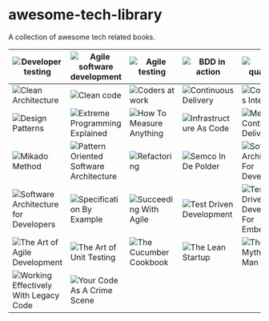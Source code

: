 # awesome-tech-library

A collection of awesome tech related books.

| ![Developer testing](./png-150-200/DeveloperTesting.png)                                            | ![Agile software development](./png-150-200/AgileSoftwareDevelopment.png)                       | ![Agile testing](./png-150-200/AgileTesting.png)                   | ![BDD in action](./png-150-200/BDDInAction.png)                     | ![Build quality in](./png-150-200/BuildQualityIn.png)                                               |
| --------------------------------------------------------------------------------------------------- | ----------------------------------------------------------------------------------------------- | ------------------------------------------------------------------ | ------------------------------------------------------------------- | --------------------------------------------------------------------------------------------------- |
| ![Clean Architecture](./png-150-200/CleanArchitecture.png)                                          | ![Clean code](./png-150-200/CleanCode.png)                                                      | ![Coders at work](./png-150-200/CodersAtWork.png)                  | ![Continuous Delivery](./png-150-200/ContinuousDelivery.png)        | ![Continuous Integration](./png-150-200/ContinuousIntegration.png)                                  |
| ![Design Patterns](./png-150-200/DesignPatterns.png)                                                | ![Extreme Programming Explained](./png-150-200/ExtremeProgrammingExplained.png)                 | ![How To Measure Anything](./png-150-200/HowToMeasureAnything.png) | ![Infrastructure As Code](./png-150-200/InfrastructureAsCode.png)   | ![Measuring Continuous Delivery](./png-150-200/MeasuringContinuousDelivery.png)                     |
| ![Mikado Method](./png-150-200/MikadoMethod.png)                                                    | ![Pattern Oriented Software Architecture](./png-150-200/PatternOrienteSoftwareArchitecture.png) | ![Refactoring](./png-150-200/Refactoring.png)                      | ![Semco In De Polder](./png-150-200/SemcoInDePolder.png)            | ![Software Architecture For Developers](./png-150-200/SoftwareArchitectureForDevelopersVolume1.png) |
| ![Software Architecture for Developers](./png-150-200/SoftwareArchitectureForDevelopersVolume2.png) | ![Specification By Example](./png-150-200/SpecificationByExample.png)                           | ![Succeeding With Agile](./png-150-200/SucceedingWithAgile.png)    | ![Test Driven Development](./png-150-200/TestDrivenDevelopment.png) | ![Test Driven Development For Embedded C](./png-150-200/TestDrivenDevelopmentForEmbeddedC.png)      |
| ![The Art of Agile Development](./png-150-200/TheArtOfAgileDevelopment.png)                         | ![The Art of Unit Testing](./png-150-200/TheArtOfUnitTesting.png)                               | ![The Cucumber Cookbook](./png-150-200/TheCucumberCookbook.png)    | ![The Lean Startup](./png-150-200/TheLeanStartup.png)               | ![The Mythical Man Month](./png-150-200/TheMythicalManMonth.png)                                    |
| ![Working Effectively With Legacy Code](./png-150-200/WorkingEffectivelyWithLegacyCode.png)         | ![Your Code As A Crime Scene](./png-150-200/YourCodeAsACrimeScene.png)                          |                                                                    |                                                                     |                                                                                                     |
  


 




